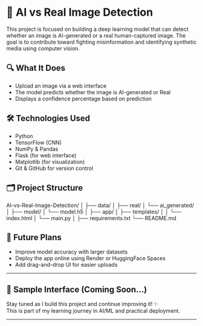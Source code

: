 # 🧠 AI vs Real Image Detection

This project is focused on building a deep learning model that can detect whether an image is AI-generated or a real human-captured image. The goal is to contribute toward fighting misinformation and identifying synthetic media using computer vision.

## 🔍 What It Does

- Upload an image via a web interface
- The model predicts whether the image is AI-generated or Real
- Displays a confidence percentage based on prediction

## 🛠️ Technologies Used

- Python
- TensorFlow (CNN)
- NumPy & Pandas
- Flask (for web interface)
- Matplotlib (for visualization)
- Git & GitHub for version control

## 🗂️ Project Structure

AI-vs-Real-Image-Detection/ │ ├── data/ │ ├── real/ │ └── ai_generated/ │ ├── model/ │ └── model.h5 │ ├── app/ │ ├── templates/ │ │ └── index.html │ └── main.py │ ├── requirements.txt └── README.md


## 🚀 Future Plans

- Improve model accuracy with larger datasets
- Deploy the app online using Render or HuggingFace Spaces
- Add drag-and-drop UI for easier uploads

---

## 📸 Sample Interface (Coming Soon...)

Stay tuned as I build this project and continue improving it! ✨  
This is part of my learning journey in AI/ML and practical deployment.

---


